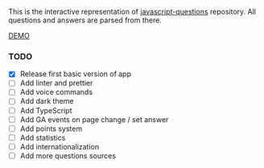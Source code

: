This is the interactive representation of [javascript-questions](https://github.com/lydiahallie/javascript-questions) repository. All questions and answers are parsed from there.

[DEMO](https://ivanicharts.github.io/javascript-quiz)

### TODO

- [x] Release first basic version of app
- [ ] Add linter and prettier
- [ ] Add voice commands
- [ ] Add dark theme
- [ ] Add TypeScript
- [ ] Add GA events on page change / set answer
- [ ] Add points system
- [ ] Add statistics
- [ ] Add internationalization
- [ ] Add more questions sources
